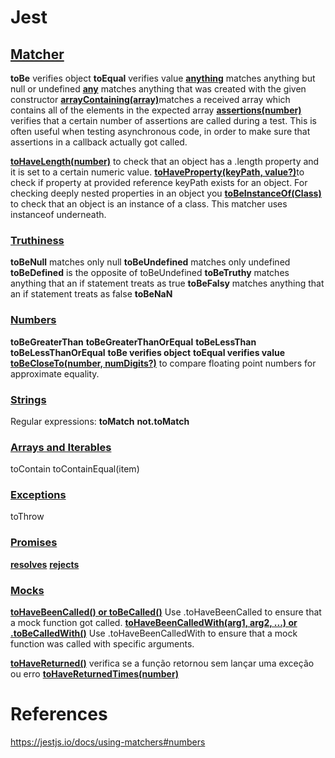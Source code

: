 # Jest

## [**Matcher**](https://jestjs.io/docs/using-matchers#common-matchers)

**toBe** verifies object
**toEqual** verifies value
[**anything**](https://jestjs.io/docs/expect#expectanything) matches anything but null or undefined
[**any**](https://jestjs.io/docs/expect#expectanyconstructor) matches anything that was created
with the given constructor
[**arrayContaining(array)**](https://jestjs.io/docs/expect#expectarraycontainingarray)matches a received array which contains all of the elements in the expected array
[**assertions(number)**](https://jestjs.io/docs/expect#expectassertionsnumber) verifies that a certain number of assertions are called during a test. This is often useful when testing asynchronous code, in order to make sure that assertions in a callback actually got called.

[**toHaveLength(number)**](https://jestjs.io/docs/expect#tohavelengthnumber) to check that an object has a .length property and it is set to a certain numeric value.
[**toHaveProperty(keyPath, value?)**](https://jestjs.io/docs/expect#tohavepropertykeypath-value)to check if property at provided reference keyPath exists for an object. For checking deeply nested properties in an object you
[**toBeInstanceOf(Class)**](https://jestjs.io/docs/expect#tobeinstanceofclass) to check that an object is an instance of a class. This matcher uses instanceof underneath.

### [**Truthiness**](https://jestjs.io/docs/using-matchers#truthiness)

**toBeNull** matches only null
**toBeUndefined** matches only undefined
**toBeDefined** is the opposite of toBeUndefined
**toBeTruthy** matches anything that an if statement treats as true
**toBeFalsy** matches anything that an if statement treats as false
**toBeNaN**

### [**Numbers**](https://jestjs.io/docs/using-matchers#numbers)

**toBeGreaterThan**
**toBeGreaterThanOrEqual**
**toBeLessThan**
**toBeLessThanOrEqual**
**toBe verifies object**
**toEqual verifies value**
[**toBeCloseTo(number, numDigits?)**](https://jestjs.io/docs/expect#tobeclosetonumber-numdigits) to compare floating point numbers for approximate equality.

### [**Strings**](https://jestjs.io/docs/using-matchers#strings)

Regular expressions:
**toMatch**
**not.toMatch**

### [**Arrays and Iterables**](https://jestjs.io/docs/using-matchers#arrays-and-iterables)

toContain
toContainEqual(item)

### [**Exceptions**](https://jestjs.io/docs/using-matchers#exceptions)

toThrow

### [**Promises**](https://jestjs.io/docs/expect)

[**resolves**](https://jestjs.io/docs/expect#resolves)
[**rejects**](https://jestjs.io/docs/expect#rejects)

### [**Mocks**]()

[**toHaveBeenCalled() or toBeCalled()**](https://jestjs.io/docs/expect#tohavebeencalled) Use .toHaveBeenCalled to ensure that a mock function got called.
[**toHaveBeenCalledWith(arg1, arg2, ...) or .toBeCalledWith()**](https://jestjs.io/docs/expect#tohavebeencalledwitharg1-arg2-) Use .toHaveBeenCalledWith to ensure that a mock function was called with specific arguments.

[**toHaveReturned()**](https://jestjs.io/docs/expect#tohavereturned) verifica se a função retornou sem lançar uma exceção ou erro
[**toHaveReturnedTimes(number)**](https://jestjs.io/docs/expect#tohavereturnedtimesnumber)

# References

https://jestjs.io/docs/using-matchers#numbers
